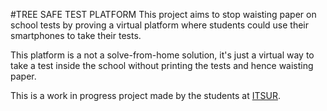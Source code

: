 #TREE SAFE TEST PLATFORM
This project aims to stop waisting paper on school tests by proving a virtual platform where students could use their smartphones to take their tests.

This platform is a not a solve-from-home solution, it's just a virtual way to take a test inside the school without printing the tests and hence waisting paper.

This is a work in progress project made by the students at [ITSUR](http://www.itsur.edu.mx).